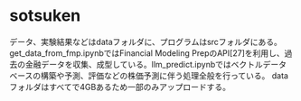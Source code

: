 # sotsuken
データ、実験結果などはdataフォルダに、プログラムはsrcフォルダにある。get_data_from_fmp.ipynbではFinancial Modeling PrepのAPI[27]を利用し、過去の金融データを収集、成型している。llm_predict.ipynbではベクトルデータベースの構築や予測、評価などの株価予測に伴う処理全般を行っている。
dataフォルダはすべてで4GBあるため一部のみアップロードする。